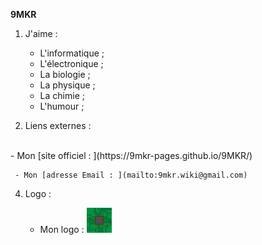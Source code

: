 **9MKR**



1. J'aime :
    - L'informatique ;
    - L'électronique ;
    - La biologie ;
    - La physique ;
    - La chimie ;
    - L'humour ;


2. Liens externes :
<br>
     - Mon [site officiel : ](https://9mkr-pages.github.io/9MKR/)
   
     - Mon [adresse Email : ](mailto:9mkr.wiki@gmail.com)


 4. Logo :

     - Mon logo :  ![Image](9MKR-small.png "Mon logo")
